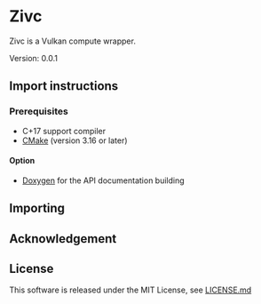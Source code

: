 # Zivc

Zivc is a Vulkan compute wrapper.

Version: 0.0.1

## Import instructions ##

### Prerequisites ###

* C+17 support compiler
* [CMake](https://cmake.org/) (version 3.16 or later)

#### Option ####

* [Doxygen](http://www.doxygen.nl/) for the API documentation building

## Importing ##

## Acknowledgement ##

## License ##

This software is released under the MIT License,
see [LICENSE.md](./LICENSE.md)
